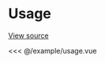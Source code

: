 <script setup>
import ExampleUsage from '@/example/usage.vue'
</script>

# Usage
[View source](https://github.com/merfais/vue-grid-layout-v3/blob/master/website/src/example/usage.vue)

<<< @/example/usage.vue

<ExampleUsage />


